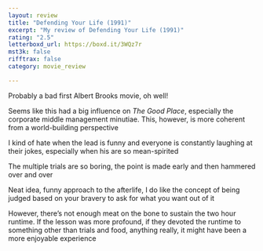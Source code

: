 ```yaml
---
layout: review
title: "Defending Your Life (1991)"
excerpt: "My review of Defending Your Life (1991)"
rating: "2.5"
letterboxd_url: https://boxd.it/3WQz7r
mst3k: false
rifftrax: false
category: movie_review

---
```


Probably a bad first Albert Brooks movie, oh well!

Seems like this had a big influence on <i>The Good Place</i>, especially the corporate middle management minutiae. This, however, is more coherent from a world-building perspective

I kind of hate when the lead is funny and everyone is constantly laughing at their jokes, especially when his are so mean-spirited

The multiple trials are so boring, the point is made early and then hammered over and over

Neat idea, funny approach to the afterlife, I do like the concept of being judged based on your bravery to ask for what you want out of it

However, there’s not enough meat on the bone to sustain the two hour runtime. If the lesson was more profound, if they devoted the runtime to something other than trials and food, anything really, it might have been a more enjoyable experience